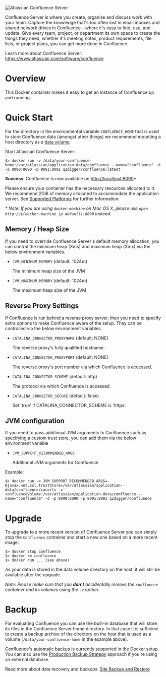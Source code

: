![Atlassian Confluence Server](https://www.atlassian.com/dam/wac/legacy/confluence_logo_landing.png)
 
Confluence Server is where you create, organise and discuss work with your team. Capture the knowledge that's too often lost in email inboxes and shared network drives in Confluence – where it's easy to find, use, and update. Give every team, project, or department its own space to create the things they need, whether it's meeting notes, product requirements, file lists, or project plans, you can get more done in Confluence.
 
Learn more about Confluence Server: <https://www.atlassian.com/software/confluence>


# Overview
 
This Docker container makes it easy to get an instance of Confluence up and running.
 
# Quick Start
 
For the directory in the environmental variable `CONFLUENCE_HOME` that is used to store Confluence data
(amongst other things) we recommend mounting a host directory as a [data volume](https://docs.docker.com/userguide/dockervolumes/#mount-a-host-directory-as-a-data-volume):
 
Start Atlassian Confluence Server:
 
    $> docker run -v /data/your-confluence-home:/var/atlassian/application-data/confluence --name="confluence" -d -p 8090:8090 -p 8091:8091 q2digger/confluence:latest
 

**Success**. Confluence is now available on [http://localhost:8090](http://localhost:8090)*
 
Please ensure your container has the necessary resources allocated to it.
We recommend 2GiB of memory allocated to accommodate the application server.
See [Supported Platforms](https://confluence.atlassian.com/display/DOC/Supported+platforms) for further information.
     
 
_* Note: If you are using `docker-machine` on Mac OS X, please use `open http://$(docker-machine ip default):8090` instead._
 
## Memory / Heap Size

If you need to override Confluence Server's default memory allocation, you can control the minimum heap (Xms) and maximum heap (Xmx) via the below environment variables.

* `JVM_MINIMUM_MEMORY` (default: 1024m)

   The minimum heap size of the JVM

* `JVM_MAXIMUM_MEMORY` (default: 1024m)

   The maximum heap size of the JVM

## Reverse Proxy Settings

If Confluence is run behind a reverse proxy server, then you need to specify extra options to make Confluence aware of the setup. They can be controlled via the below environment variables.

* `CATALINA_CONNECTOR_PROXYNAME` (default: NONE)

   The reverse proxy's fully qualified hostname.

* `CATALINA_CONNECTOR_PROXYPORT` (default: NONE)

   The reverse proxy's port number via which Confluence is accessed.

* `CATALINA_CONNECTOR_SCHEME` (default: http)

   The protocol via which Confluence is accessed.

* `CATALINA_CONNECTOR_SECURE` (default: false)

   Set 'true' if CATALINA_CONNECTOR_SCHEME is 'https'.

## JVM configuration

If you need to pass additional JVM arguments to Confluence such as specifying a custom trust store, you can add them via the below environment variable

* `JVM_SUPPORT_RECOMMENDED_ARGS`

   Additional JVM arguments for Confluence
   
Example:

    $> docker run -e JVM_SUPPORT_RECOMMENDED_ARGS=-Djavax.net.ssl.trustStore=/var/atlassian/application-data/confluence/cacerts -v confluenceVolume:/var/atlassian/application-data/confluence --name="confluence" -d -p 8090:8090 -p 8091:8091 q2digger/confluence

 
# Upgrade
 
To upgrade to a more recent version of Confluence Server you can simply stop the `Confluence`
container and start a new one based on a more recent image:
 
    $> docker stop confluence
    $> docker rm confluence
    $> docker run ... (see above)
 
As your data is stored in the data volume directory on the host, it will still
be available after the upgrade.
 
_Note: Please make sure that you **don't** accidentally remove the `confluence`
container and its volumes using the `-v` option._
 
# Backup
 
For evaluating Confluence you can use the built-in database that will store its files in the Confluence Server home directory. In that case it is sufficient to create a backup archive of the directory on the host that is used as a volume (`/data/your-confluence-home` in the example above).
 
Confluence's [automatic backup](https://confluence.atlassian.com/display/DOC/Configuring+Backups) is currently supported in the Docker setup. You can also use the [Production Backup Strategy](https://confluence.atlassian.com/display/DOC/Production+Backup+Strategy) approach if you're using an external database.
 
Read more about data recovery and backups: [Site Backup and Restore](https://confluence.atlassian.com/display/DOC/Site+Backup+and+Restore)
 
